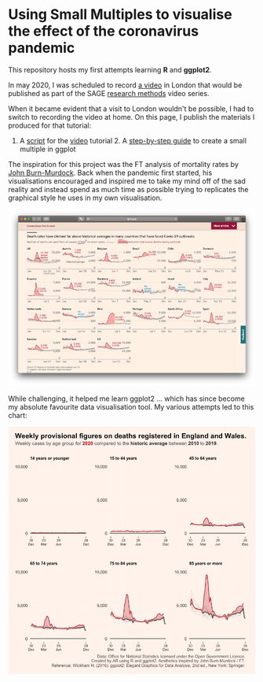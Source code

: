 # Using Small Multiples to visualise the effect of the coronavirus pandemic

This repository hosts my first attempts learning **R** and **ggplot2**.

In may 2020, I was scheduled to record [a video](https://methods.sagepub.com/video/using-small-multiples-to-visualize-the-effect-of-the-coronavirus-pandemic) in London that would be published as part of the SAGE [research methods](https://methods.sagepub.com/video/discipline) video series.

When it became evident that a visit to London wouldn't be possible, I had to switch to recording the video at home. On this page, I publish the materials I produced for that tutorial:

1. A [script](Part1--Annotated-Script.md) for the [video](https://methods.sagepub.com/video/using-small-multiples-to-visualize-the-effect-of-the-coronavirus-pandemic) tutorial
   2. A [step-by-step guide](Part2--Supplementary-Materials.md) to create a small multiple in ggplot

The inspiration for this project was the FT analysis of mortality rates by [John Burn-Murdock](https://twitter.com/jburnmurdoch). Back when the pandemic first started, his visualisations encouraged and inspired me to take my mind off of the sad reality and instead spend as much time as possible trying to replicates the graphical style he uses in my own visualisation.

![(Source: Financial Times.)](assets/img/inspiration.png)

While challenging, it helped me learn ggplot2 ... which has since become my absolute favourite data visualisation tool. My various attempts led to this chart:

![](assets/export/unnamed-chunk-55-1.png)

